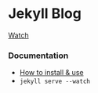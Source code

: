 # Jekyll Blog

[Watch](https://spemer.github.io/)

### Documentation

- [How to install & use](https://bootstrapstarter.com/bootstrap-templates/mundana-theme-jekyll/)
- `jekyll serve --watch`
